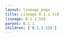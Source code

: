 ```yaml
---
layout: lineage_page
title: Lineage B.1.1.518
lineage: B.1.1.518
parent: B.1.1
children: ['B.1.1.518']
---
```

